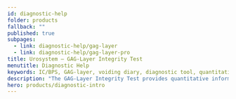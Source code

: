 ```yaml
---
id: diagnostic-help
folder: products
fallback: ""
published: true
subpages:
  - link: diagnostic-help/gag-layer
  - link: diagnostic-help/gag-layer-pro
title: Urosystem – GAG-Layer Integrity Test
menutitle: Diagnostic Help
keywords: IC/BPS, GAG-layer, voiding diary, diagnostic tool, quantitative, non-invasive
description: "The GAG-Layer Integrity Test provides quantitative information on the status of the GAG-layer. This mucus layer covers the bladder: its deficiencies can refer to IC/BPS and some other conditions."
hero: products/diagnostic-intro
---
```

